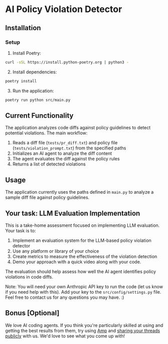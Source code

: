 
# AI Policy Violation Detector

## Installation

### Setup
1. Install Poetry:
```bash
curl -sSL https://install.python-poetry.org | python3 -
```

2. Install dependencies:
```bash
poetry install
```

3. Run the application:
```bash
poetry run python src/main.py
```


## Current Functionality

The application analyzes code diffs against policy guidelines to detect potential violations. The main workflow:

1. Reads a diff file (`tests/pr_diff.txt`) and policy file (`tests/violation_prompt.txt`) from the specified paths
2. Initializes an AI agent to analyze the diff content
3. The agent evaluates the diff against the policy rules
4. Returns a list of detected violations

## Usage

The application currently uses the paths defined in `main.py` to analyze a sample diff file against policy guidelines.



## Your task: LLM Evaluation Implementation

This is a take-home assessment focused on implementing LLM evaluation. Your task is to:

1. Implement an evaluation system for the LLM-based policy violation detector
2. Use any platform or library of your choice
3. Create metrics to measure the effectiveness of the violation detection
4. Demo your approach with a quick video along with your code.

The evaluation should help assess how well the AI agent identifies policy violations in code diffs.

Note: You will need your own Anthropic API key to run the code (let us know if you need help with this). 
Add your key to the `src/config/settings.py` file.
Feel free to contact us for any questions you may have. :)



## Bonus [Optional]

We love AI coding agents. If you think you're particularly skilled at using and getting the best results from them, try using [Amp](https://ampcode.com) and [sharing your threads publicly](https://ampcode.com/manual#privacy-and-permissions) with us. We'd love to see what you come up with!

